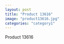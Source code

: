 ```yaml
---
layout: post
title: "Product 13616"
image: "product13616.jpg"
categories: "category1"
---
```

Product 13616
